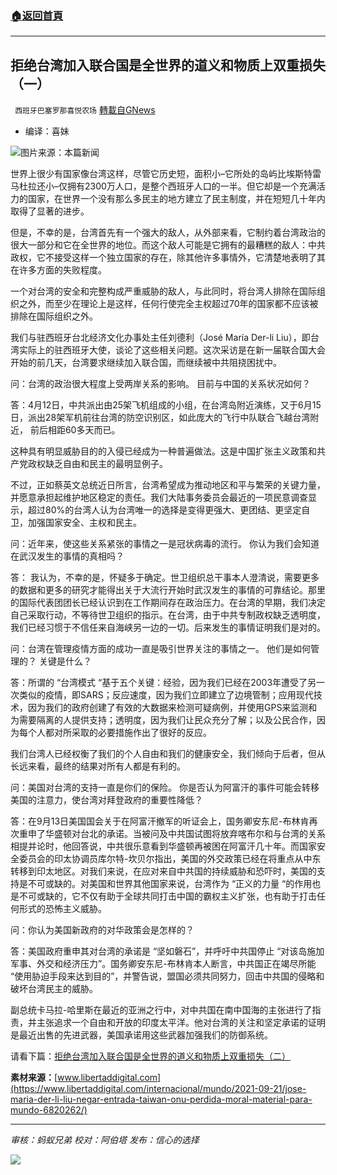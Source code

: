 ###  [:house:返回首頁](https://github.com/ourhimalayas/txt)
---


## 拒绝台湾加入联合国是全世界的道义和物质上双重损失（一）
` 西班牙巴塞罗那喜悦农场` [轉載自GNews](https://gnews.org/zh-hans/1564638/)

- 编译：喜妹


![](https://assets.gnews.org/wp-content/uploads/2021/09/embajador-taiwan-despacho.jpg)图片来源：本篇新闻

世界上很少有国家像台湾这样，尽管它历史短，面积小–它所处的岛屿比埃斯特雷马杜拉还小–仅拥有2300万人口，是整个西班牙人口的一半。但它却是一个充满活力的国家，在世界一个没有那么多民主的地方建立了民主制度，并在短短几十年内取得了显著的进步。

但是，不幸的是，台湾首先有一个强大的敌人，从外部来看，它制约着台湾政治的很大一部分和它在全世界的地位。而这个敌人可能是它拥有的最糟糕的敌人：中共政权，它不接受这样一个独立国家的存在，除其他许多事情外，它清楚地表明了其在许多方面的失败程度。

一个对台湾的安全和完整构成严重威胁的敌人，与此同时，将台湾人排除在国际组织之外，而至少在理论上是这样，任何行使完全主权超过70年的国家都不应该被排除在国际组织之外。

我们与驻西班牙台北经济文化办事处主任刘德利（José María Der-li Liu），即台湾实际上的驻西班牙大使，谈论了这些相关问题。这次采访是在新一届联合国大会开始的前几天，台湾要求继续加入联合国，而继续被中共阻挠困扰中。

问：台湾的政治很大程度上受两岸关系的影响。 目前与中国的关系状况如何？

答：4月12日，中共派出由25架飞机组成的小组，在台湾岛附近演练，又于6月15日，派出28架军机前往台湾的防空识别区，如此庞大的飞行中队联合飞越台湾附近， 前后相距60多天而已。

这种具有明显威胁目的的入侵已经成为一种普遍做法。这是中国扩张主义政策和共产党政权缺乏自由和民主的最明显例子。

不过，正如蔡英文总统近日所言，台湾希望成为推动地区和平与繁荣的关键力量，并愿意承担起维护地区稳定的责任。我们大陆事务委员会最近的一项民意调查显示，超过80%的台湾人认为台湾唯一的选择是变得更强大、更团结、更坚定自卫，加强国家安全、主权和民主。

问：近年来，使这些关系紧张的事情之一是冠状病毒的流行。 你认为我们会知道在武汉发生的事情的真相吗？

答： 我认为，不幸的是，怀疑多于确定。世卫组织总干事本人澄清说，需要更多的数据和更多的研究才能得出关于大流行开始时武汉发生的事情的可靠结论。那里的国际代表团团长已经认识到在工作期间存在政治压力。在台湾的早期，我们决定自己采取行动，不等待世卫组织的指示。在台湾，由于中共专制政权缺乏透明度，我们已经习惯于不信任来自海峡另一边的一切。后来发生的事情证明我们是对的。

问：台湾在管理疫情方面的成功一直是吸引世界关注的事情之一。 他们是如何管理的？ 关键是什么？

答：所谓的 “台湾模式 “基于五个关键：经验，因为我们已经在2003年遭受了另一次类似的疫情，即SARS；反应速度，因为我们立即建立了边境管制；应用现代技术，因为我们的政府创建了有效的大数据来检测可疑病例，并使用GPS来监测和为需要隔离的人提供支持；透明度，因为我们让民众充分了解；以及公民合作，因为每个人都对所采取的必要措施作出了很好的反应。

我们台湾人已经权衡了我们的个人自由和我们的健康安全，我们倾向于后者，但从长远来看，最终的结果对所有人都是有利的。

问：美国对台湾的支持一直是你们的保险。 你是否认为阿富汗的事件可能会转移美国的注意力，使台湾对拜登政府的重要性降低？

答：在9月13日美国国会关于在阿富汗撤军的听证会上，国务卿安东尼-布林肯再次重申了华盛顿对台北的承诺。当被问及中共国试图将放弃喀布尔和与台湾的关系相提并论时，他回答说，中共很乐意看到华盛顿再被困在阿富汗几十年。而国家安全委员会的印太协调员库尔特-坎贝尔指出，美国的外交政策已经在将重点从中东转移到印太地区。对我们来说，在应对来自中共国的持续威胁和恐吓时，美国的支持是不可或缺的。对美国和世界其他国家来说，台湾作为 “正义的力量 “的作用也是不可或缺的，它不仅有助于全球共同打击中国的霸权主义扩张，也有助于打击任何形式的恐怖主义威胁。

问：你认为美国新政府的对华政策会是怎样的？

答：美国政府重申其对台湾的承诺是 “坚如磐石”，并呼吁中共国停止 “对该岛施加军事、外交和经济压力”。国务卿安东尼-布林肯本人断言，中共国正在竭尽所能 “使用胁迫手段来达到目的”，并警告说，盟国必须共同努力，回击中共国的侵略和破坏台湾民主的威胁。

副总统卡马拉-哈里斯在最近的亚洲之行中，对中共国在南中国海的主张进行了指责，并主张追求一个自由和开放的印度太平洋。他对台湾的关注和坚定承诺的证明是最近出售的先进武器，美国承诺用这些武器加强我们的防御系统。

请看下篇：[拒绝台湾加入联合国是全世界的道义和物质上双重损失（二）](https://gnews.org/zh-hans/1564673/)

**素材来源：**[www.libertaddigital.com](https://www.libertaddigital.com/internacional/mundo/2021-09-21/jose-maria-der-li-liu-negar-entrada-taiwan-onu-perdida-moral-material-para-mundo-6820262/)

* * *

*审核：蚂蚁兄弟*
*校对：阿伯塔*
*发布：信心的选择*

![](https://assets.gnews.org/wp-content/uploads/2021/09/GNEWS_CH.-1-1.jpeg)
